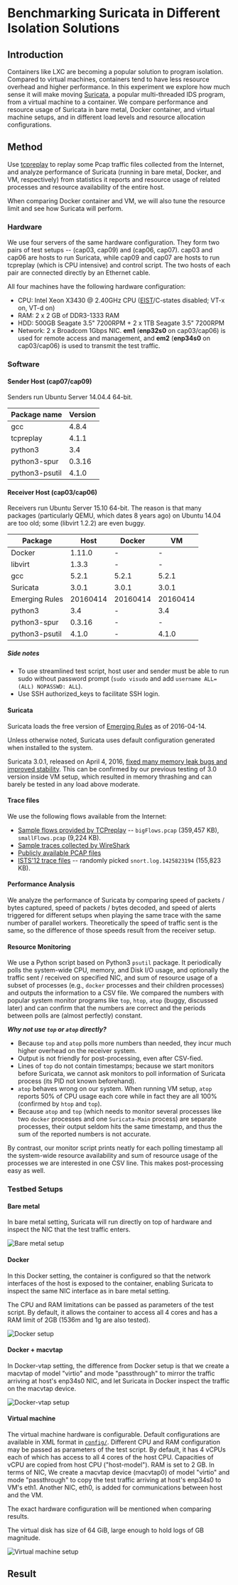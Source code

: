 Benchmarking Suricata in Different Isolation Solutions
======================================================

## Introduction

Containers like LXC are becoming a popular solution to program isolation. Compared to virtual machines, containers tend to have less
resource overhead and higher performance. In this experiment we explore how much sense it will make moving 
[Suricata](http://suricata-ids.org/), a popular multi-threaded IDS program, from a virtual machine to a container. We compare
performance and resource usage of Suricata in bare metal, Docker container, and virtual machine setups, and in different load levels
and resource allocation configurations.

## Method

Use [tcpreplay](http://tcpreplay.appneta.com/) to replay some Pcap traffic files collected from the Internet, and analyze performance
of Suricata (running in bare metal, Docker, and VM, respectively) from statistics it reports and resource usage of related processes
and resource availability of the entire host.

When comparing Docker container and VM, we will also tune the resource limit and see how Suricata will perform.

### Hardware

We use four servers of the same hardware configuration. They form two pairs of test setups -- (cap03, cap09) and (cap06, cap07). cap03
and cap06 are hosts to run Suricata, while cap09 and cap07 are hosts to run tcpreplay (which is CPU intensive) and control script.
The two hosts of each pair are connected directly by an Ethernet cable.

All four machines have the following hardware configuration:

 * CPU: Intel Xeon X3430 @ 2.40GHz CPU ([EIST](https://en.wikipedia.org/wiki/SpeedStep)/C-states disabled; VT-x on, VT-d on)
 * RAM: 2 x 2 GB of DDR3-1333 RAM
 * HDD: 500GB Seagate 3.5" 7200RPM + 2 x 1TB Seagate 3.5" 7200RPM
 * Network: 2 x Broadcom 1Gbps NIC. **em1** (**enp32s0** on cap03/cap06) is used for remote access and management, and **em2**
 (**enp34s0** on cap03/cap06) is used to transmit the test traffic.

### Software

#### Sender Host (cap07/cap09)

Senders run Ubuntu Server 14.04.4 64-bit.

|  Package name  | Version |
| -------------- | ------- |
| gcc            | 4.8.4   |
| tcpreplay      | 4.1.1   |
| python3        | 3.4     |
| python3-spur   | 0.3.16  |
| python3-psutil | 4.1.0   |

#### Receiver Host (cap03/cap06)

Receivers run Ubuntu Server 15.10 64-bit. The reason is that many packages (particularly QEMU, which dates 8 years ago) on Ubuntu
14.04 are too old; some (libvirt 1.2.2) are even buggy.

|     Package      |    Host    |   Docker  |     VM      |
|  --------------  |  --------  | --------- |  ---------  |
|     Docker       |   1.11.0   |     -     |    -        |
|     libvirt      |   1.3.3    |     -     |    -        |
|     gcc          |   5.2.1    |   5.2.1   |   5.2.1     |
|     Suricata     |    3.0.1   |   3.0.1   |    3.0.1    |
|  Emerging Rules  |   20160414 |  20160414 |   20160414  |
|  python3         |   3.4      |    -      |   3.4       |
|  python3-spur    |    0.3.16  |    -      |     -       |
|  python3-psutil  |  4.1.0     |    -      |     4.1.0   |

##### Side notes

 * To use streamlined test script, host user and sender must be able to run sudo without password prompt
   (`sudo visudo` and add `username ALL=(ALL) NOPASSWD: ALL`).
 * Use SSH authorized_keys to facilitate SSH login.

#### Suricata

Suricata loads the free version of [Emerging Rules](http://rules.emergingthreats.net/open/suricata/) as of 2016-04-14.

Unless otherwise noted, Suricata uses default configuration generated when installed to the system.

Suricata 3.0.1, released on April 4, 2016, [fixed many memory leak bugs and improved stability](http://suricata-ids.org/news/).
This can be confirmed by our previous testing of 3.0 version inside VM setup, which resulted in memory thrashing and can barely
be tested in any load above moderate.

#### Trace files

We use the following flows available from the Internet:

 * [Sample flows provided by TCPreplay](http://tcpreplay.appneta.com/wiki/captures.html) -- `bigFlows.pcap` (359,457 KB), `smallFlows.pcap` (9,224 KB).
 * [Sample traces collected by WireShark](https://wiki.wireshark.org/SampleCaptures)
 * [Publicly available PCAP files](http://www.netresec.com/?page=PcapFiles)
 * [ISTS'12 trace files](http://www.netresec.com/?page=ISTS) -- randomly picked `snort.log.1425823194` (155,823 KB).

#### Performance Analysis

We analyze the performance of Suricata by comparing speed of packets / bytes captured, speed of packets / bytes decoded, and
speed of alerts triggered for different setups when playing the same trace with the same number of parallel workers. Theoretically the
speed of traffic sent is the same, so the difference of those speeds result from the receiver setup.

#### Resource Monitoring

We use a Python script based on Python3 `psutil` package. It periodically polls the system-wide CPU, memory, and Disk I/O usage, and
optionally the traffic sent / received on specified NIC, and sum of resource usage of a subset of processes (e.g., `docker` processes
and their children processes) and outputs the information to a CSV file. We compared the numbers with popular system monitor programs
like `top`, `htop`, `atop` (buggy, discussed later) and can confirm that the numbers are correct and the periods between polls are
(almost perfectly) constant.

___Why not use `top` or `atop` directly?___

 - Because `top` and `atop` polls more numbers than needed, they incur much higher overhead on the receiver system.
 - Output is not friendly for post-processing, even after CSV-fied.
 - Lines of `top` do not contain timestamps; because we start monitors before Suricata, we cannot ask monitors to poll information 
   of Suricata process (its PID not known beforehand).
 - `atop` behaves wrong on our system. When running VM setup, `atop` reports 50% of CPU usage each core while in fact they are all
   100% (confirmed by `htop` and `top`).
 - Because `atop` and `top` (which needs to monitor several processes like two `docker` processes and one `Suricata-Main` process)
   are separate processes, their output seldom hits the same timestamp, and thus the sum of the reported numbers is not accurate.

By contrast, our monitor script prints neatly for each polling timestamp all the system-wide resource availability and sum of resource
usage of the processes we are interested in one CSV line. This makes post-processing easy as well.

### Testbed Setups

#### Bare metal

In bare metal setting, Suricata will run directly on top of hardware and inspect the NIC that the test traffic enters.

![Bare metal setup](https://rawgithub.com/xybu/cs590-nfv/master/experiments/suricata/diagrams/bare_metal.svg)

#### Docker

In this Docker setting, the container is configured so that the network interfaces of the host is exposed to the container, enabling
Suricata to inspect the same NIC interface as in bare metal setting.

The CPU and RAM limitations can be passed as parameters of the test script. By default, it allows the container to access all 4 cores
and has a RAM limit of 2GB (1536m and 1g are also tested).

![Docker setup](https://rawgithub.com/xybu/cs590-nfv/master/experiments/suricata/diagrams/docker.svg)

#### Docker + macvtap

In Docker-vtap setting, the difference from Docker setup is that we create a macvtap of model "virtio" and mode "passthrough" to
mirror the traffic arriving at host's enp34s0 NIC, and let Suricata in Docker inspect the traffic on the macvtap device.

![Docker-vtap setup](https://rawgithub.com/xybu/cs590-nfv/master/experiments/suricata/diagrams/docker_vtap.svg)

#### Virtual machine

The virtual machine hardware is configurable. Default configurations are available in XML format in
[`config/`](config/). Different CPU and RAM configuration may be passed as parameters of the test script.
By default, it has 4 vCPUs each of which has access to all 4 cores of the host CPU. Capacities of vCPU are copied from host CPU
("host-model"). RAM is set to 2 GB. In terms of NIC, We create a macvtap device (macvtap0) of model "virtio" and mode "passthrough" to
copy the test traffic arriving at host's enp34s0 to VM's eth1. Another NIC, eth0, is added for communications between host and the VM.

The exact hardware configuration will be mentioned when comparing results.

The virtual disk has size of 64 GiB, large enough to hold logs of GB magnitude.

![Virtual machine setup](https://rawgithub.com/xybu/cs590-nfv/master/experiments/suricata/diagrams/vm.svg)

## Result

